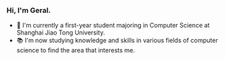 ### Hi, I'm Geral.

- 🏫 I'm currently a first-year student majoring in Computer Science at Shanghai Jiao Tong University.
- 📚️ I'm now studying knowledge and skills in various fields of computer science to find the area that interests me.

<!--
**Geral-Yuan/Geral-Yuan** is a ✨ _special_ ✨ repository because its `README.md` (this file) appears on your GitHub profile.

Here are some ideas to get you started:

- 🔭 I’m currently working on ...
- 🌱 I’m currently learning ...
- 👯 I’m looking to collaborate on ...
- 🤔 I’m looking for help with ...
- 💬 Ask me about ...
- 📫 How to reach me: ...
- 😄 Pronouns: ...
- ⚡ Fun fact: ...
-->
